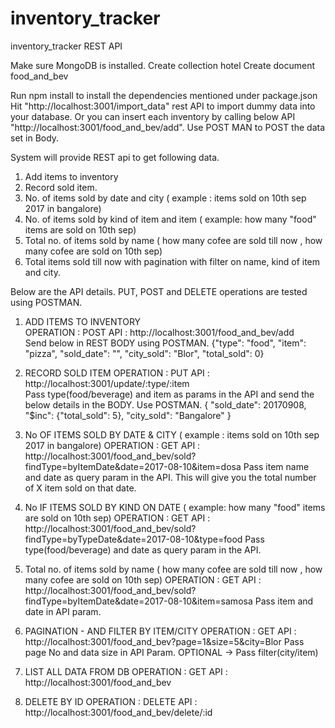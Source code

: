 # inventory_tracker
inventory_tracker REST API

Make sure MongoDB is installed.
Create collection hotel
Create document food_and_bev

Run npm install to install the dependencies mentioned under package.json
Hit "http://localhost:3001/import_data" rest API to import dummy data into your database. Or you can insert each inventory by calling below API
"http://localhost:3001/food_and_bev/add". Use POST MAN to POST the data set in Body.

System will provide REST api to get following data.
1. Add items to inventory
2. Record sold item.
3. No. of items sold by date and city ( example : items sold on 10th sep 2017 in bangalore)
4. No. of items sold by kind of item and item ( example: how many "food" items are sold on 10th sep)
5. Total no. of items sold by name ( how many cofee are sold till now , how many cofee are sold on 10th sep)
6. Total items sold till now with pagination with filter on name, kind of item and city.


Below are the API details. PUT, POST and DELETE operations are tested using POSTMAN.

1) ADD ITEMS TO INVENTORY                                                                                               
OPERATION : POST
API       : http://localhost:3001/food_and_bev/add  
Send below in REST BODY using POSTMAN.
{"type": "food", "item": "pizza", "sold_date": "", "city_sold": "Blor", "total_sold": 0}

2) RECORD SOLD ITEM
OPERATION : PUT
API       : http://localhost:3001/update/:type/:item   
Pass type(food/beverage) and item as params in the API and send the below details in the BODY. Use POSTMAN.
{ "sold_date": 20170908, "$inc": {"total_sold": 5}, "city_sold": "Bangalore" }

3) No OF ITEMS SOLD BY DATE & CITY ( example : items sold on 10th sep 2017 in bangalore)
OPERATION : GET
API       : http://localhost:3001/food_and_bev/sold?findType=byItemDate&date=2017-08-10&item=dosa 
Pass item name and date as query param in the API. This will give you the total number of X item sold on that date.

4) No IF ITEMS SOLD BY KIND ON DATE ( example: how many "food" items are sold on 10th sep)
OPERATION : GET
API       : http://localhost:3001/food_and_bev/sold?findType=byTypeDate&date=2017-08-10&type=food
Pass type(food/beverage) and date as query param in the API. 

5) Total no. of items sold by name ( how many cofee are sold till now , how many cofee are sold on 10th sep)
OPERATION : GET
API       : http://localhost:3001/food_and_bev/sold?findType=byItemDate&date=2017-08-10&item=samosa
Pass item and date in API param.

6) PAGINATION - AND FILTER BY ITEM/CITY
OPERATION : GET
API       : http://localhost:3001/food_and_bev?page=1&size=5&city=Blor
Pass page No and data size in API Param. OPTIONAL -> Pass filter(city/item)

7) LIST ALL DATA FROM DB
OPERATION : GET
API       : http://localhost:3001/food_and_bev

8) DELETE BY ID
OPERATION : DELETE
API       : http://localhost:3001/food_and_bev/delete/:id
